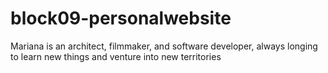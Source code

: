 # block09-personalwebsite

Mariana is an architect, filmmaker, and 
          software developer, always longing to learn 
          new things and venture into new territories